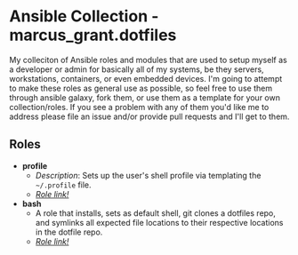 # Ansible Collection - marcus_grant.dotfiles

My colleciton of Ansible roles and modules that are used to setup myself as a developer or admin for basically all of my systems, be they servers, workstations, containers, or even embedded devices. I'm going to attempt to make these roles as general use as possible, so feel free to use them through ansible galaxy, fork them, or use them as a template for your own collection/roles. If you see a problem with any of them you'd like me to address please file an issue and/or provide pull requests and I'll get to them.

## Roles

* **profile**
  * *Description*:
    Sets up the user's shell profile via templating the `~/.profile` file.
  * [*Role link!*](./roles/profile/)
* **bash**
  * A role that installs, sets as default shell, git clones a dotfiles repo, and symlinks all expected file locations to their respective locations in the dotfile repo.
  * [*Role link!*](https://github.com/marcus-grant/ansible-collection-dotfiles/tree/main/roles/bash)

